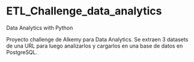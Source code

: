 # ETL_Challenge_data_analytics
Data Analytics with Python

Proyecto  challenge de Alkemy para Data Analytics. Se extraen 3 datasets de una URL para luego analizarlos y cargarlos en una base de datos en PostgreSQL.

